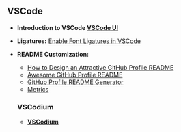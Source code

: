 ## VSCode
- **Introduction to VSCode [VSCode UI](https://code.visualstudio.com/docs/getstarted/userinterface)**
- **Ligatures:** [Enable Font Ligatures in VSCode](https://worldofzero.com/posts/enable-font-ligatures-vscode/)
- **README Customization:** 
    - [How to Design an Attractive GitHub Profile README](https://bootcamp.uxdesign.cc/how-to-design-an-attractive-github-profile-readme-3618d6c53783)
    - [Awesome GitHub Profile README](https://github.com/abhisheknaiidu/awesome-github-profile-readme)
    - [GitHub Profile README Generator](https://rahuldkjain.github.io/gh-profile-readme-generator/)
    - [Metrics](https://github.com/lowlighter/metrics)
    
    ### VSCodium
  - **[VSCodium](https://vscodium.com/#intro)**
